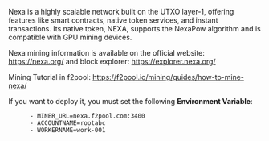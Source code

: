 Nexa is a highly scalable network built on the UTXO layer-1, offering features like smart contracts, native token services, and instant transactions. Its native token, NEXA, supports the NexaPow algorithm and is compatible with GPU mining devices.

Nexa mining information is available on the official website: https://nexa.org/  and block explorer: https://explorer.nexa.org/

Mining Tutorial in f2pool: https://f2pool.io/mining/guides/how-to-mine-nexa/

If you want to deploy it, you must set the following **Environment Variable**:

```
      - MINER_URL=nexa.f2pool.com:3400 
      - ACCOUNTNAME=rootabc
      - WORKERNAME=work-001
```

